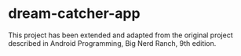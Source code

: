 # dream-catcher-app
This project has been extended and adapted from the original project described in Android Programming, Big Nerd Ranch, 9th edition.
